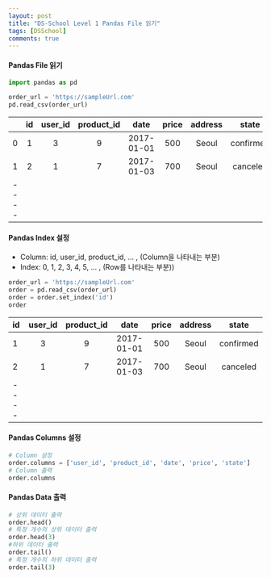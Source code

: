 ```yaml
---
layout: post
title: "DS-School Level 1 Pandas File 읽기"
tags: [DSSchool]
comments: true
---
```


#### Pandas File 읽기

```python
import pandas as pd

order_url = 'https://sampleUrl.com'
pd.read_csv(order_url)
```

| | id | user_id | product_id | date | price | address | state |
|:-----|:----:|:----:|:----:|:----:|:----:|:----:|:----:|
| 0  | 1  | 3  | 9  | 2017-01-01  | 500  | Seoul  | confirmed  |
| 1  | 2  | 1  | 7  | 2017-01-03  | 700  | Seoul  | canceled  |
|----

#### Pandas Index 설정

- Column: id, user_id, product_id, ... , (Column을 나타내는 부분)
- Index: 0, 1, 2, 3, 4, 5, ... , (Row를 나타내는 부분))

```python
order_url = 'https://sampleUrl.com'
order = pd.read_csv(order_url)
order = order.set_index('id')
order
```

| id | user_id | product_id | date | price | address | state |
|:-----|:----:|:----:|:----:|:----:|:----:|:----:|
| 1  | 3  | 9  | 2017-01-01  | 500  | Seoul  | confirmed  |
| 2  | 1  | 7  | 2017-01-03  | 700  | Seoul  | canceled  |
|----

#### Pandas Columns 설정

```python
# Column 설정
order.columns = ['user_id', 'product_id', 'date', 'price', 'state']
# Column 출력
order.columns
```

#### Pandas Data 출력

```python
# 상위 데이터 출력
order.head()
# 특정 개수의 상위 데이터 출력
order.head(3)
#하위 데이터 출력
order.tail()
# 특정 개수의 하위 데이터 출력
order.tail(3)
```